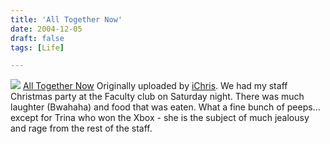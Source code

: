 ```yaml
---
title: 'All Together Now'
date: 2004-12-05
draft: false
tags: [Life]

---
```


[![](http://photos2.flickr.com/1951558_6159c30770_m.jpg)](http://www.flickr.com/photos/lemon/1951558/ "photo sharing") [All Together Now](http://www.flickr.com/photos/lemon/1951558/) Originally uploaded by [iChris](http://www.flickr.com/people/lemon/). We had my staff Christmas party at the Faculty club on Saturday night. There was much laughter (Bwahaha) and food that was eaten. What a fine bunch of peeps... except for Trina who won the Xbox - she is the subject of much jealousy and rage from the rest of the staff.